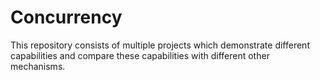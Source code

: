 # Concurrency
This repository consists of multiple projects which demonstrate different capabilities and compare these capabilities with different other mechanisms.
